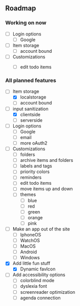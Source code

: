 <!-- ROADMAP -->
## Roadmap
### __Working on now__

- [ ] Login options
    - [ ] Google 

- [ ] Item storage
    - [ ] account bound
        
- [ ] Customizations
   - [ ] edit todo items
         

### __All planned features__

- [ ] Item storage
    - [x] localstorage
    - [ ] account bound
          
- [ ] input sanitization
    - [x] clientside
    - [ ] serverside
          
- [ ] Login options
    - [ ] Google 
    - [ ] email
    - [ ] more oAuth2
          
- [ ] Customizations
    - [ ] folders
    - [ ] archive items and folders
    - [ ] labels and tags
    - [ ] priority colors
    - [ ] reminders
    - [ ] edit todo items
    - [ ] move items up and down
    - [ ] themes
        - [ ] blue
        - [ ] red
        - [ ] green
        - [ ] orange
        - [ ] pink
              
- [ ] Make an app out of the site
    - [ ] IphoneOS
    - [ ] WatchOS
    - [ ] MacOS
    - [ ] Android
    - [ ] Windows
          
- [x] Add little fun stuff
    - [x] Dynamic favIcon

- [ ] Add accessibility options
    - [ ] colorblind mode
    - [ ] dyslexia font
    - [ ] screenreader optimization
    - [ ] agenda connection
